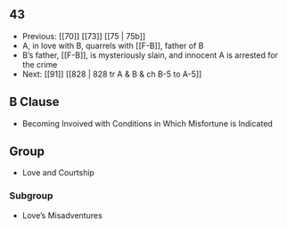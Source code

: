 ## 43
- Previous: [[70]] [[73]] [[75 | 75b]] 
- A, in love with B, quarrels with [[F-B]], father of B
- B’s father, [[F-B]], is mysteriously slain, and innocent A is arrested for the crime
- Next: [[91]] [[828 | 828 tr A &amp; B &amp; ch B-5 to A-5]] 

## B Clause
- Becoming Invoived with Conditions in Which Misfortune is Indicated

## Group
- Love and Courtship

### Subgroup
- Love’s Misadventures

